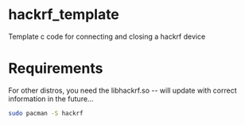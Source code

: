 # hackrf_template
Template c code for connecting and closing a hackrf device

# Requirements
For other distros, you need the libhackrf.so -- will update with correct information in the future... 
```sh
sudo pacman -S hackrf 
```
